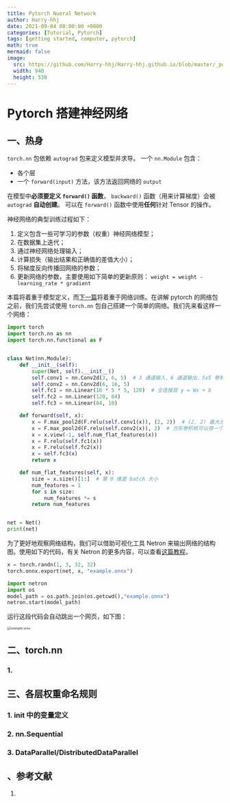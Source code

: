 ```yaml
---
title: Pytorch Nueral Network
author: Harry-hhj
date: 2021-09-04 08:00:00 +0800
categories: [Tutorial, Pytorch]
tags: [getting started, computer, pytorch]
math: true
mermaid: false
image:
  src: https://github.com/Harry-hhj/Harry-hhj.github.io/blob/master/_posts/2021-09-04-Pytorch-Building-Neural-Network.assets/neural-network.jpeg?raw=true
  width: 940
  height: 530
---
```




# Pytorch 搭建神经网络

## 一、热身

`torch.nn` 包依赖 `autograd` 包来定义模型并求导。 一个 `nn.Module` 包含：

-   各个层
-   一个 `forward(input)` 方法，该方法返回网络的 `output` 

在模型中**必须要定义 `forward()` 函数**， `backward()` 函数（用来计算梯度）会被 `autograd` **自动创建**。 可以在 `forward()` 函数中使用**任何**针对 Tensor 的操作。

神经网络的典型训练过程如下：

1. 定义包含一些可学习的参数（权重）神经网络模型； 
2. 在数据集上迭代； 
3. 通过神经网络处理输入； 
4. 计算损失（输出结果和正确值的差值大小）；
5. 将梯度反向传播回网络的参数； 
6. 更新网络的参数，主要使用如下简单的更新原则： 
`weight = weight - learning_rate * gradient`

本篇将着重于模型定义，而[下一篇]()将着重于网络训练。在讲解 pytorch 的网络包之前，我们先尝试使用 `torch.nn` 包自己搭建一个简单的网络。我们先来看这样一个网络：

```python
import torch
import torch.nn as nn
import torch.nn.functional as F


class Net(nn.Module):
    def __init__(self):
        super(Net, self).__init__()
        self.conv1 = nn.Conv2d(3, 6, 5)  # 3 通道输入，6 通道输出，5x5 卷积核
        self.conv2 = nn.Conv2d(6, 16, 5)
        self.fc1 = nn.Linear(16 * 5 * 5, 120)  # 全连接层 y = Wx + b
        self.fc2 = nn.Linear(120, 84)
        self.fc3 = nn.Linear(84, 10)

    def forward(self, x):
        x = F.max_pool2d(F.relu(self.conv1(x)), (2, 2))  # (2, 2) 最大池化
        x = F.max_pool2d(F.relu(self.conv2(x)), 2)  # 方形卷积核可以用一个数字代替大小
        x = x.view(-1, self.num_flat_features(x))
        x = F.relu(self.fc1(x))
        x = F.relu(self.fc2(x))
        x = self.fc3(x)
        return x

    def num_flat_features(self, x):
        size = x.size()[1:]  # 第 0 维是 batch 大小
        num_features = 1
        for s in size:
            num_features *= s
        return num_features


net = Net()
print(net)
```

为了更好地观察网络结构，我们可以借助可视化工具 Netron 来输出网络的结构图。使用如下的代码，有关 Netron 的更多内容，可以查看[这篇教程]()。

```python
x = torch.randn(1, 3, 32, 32)
torch.onnx.export(net, x, "example.onnx")

import netron
import os
model_path = os.path.join(os.getcwd(),"example.onnx")
netron.start(model_path)
```

运行这段代码会自动跳出一个网页，如下图：

<img src="2021-09-04-Pytorch-Neural-Network.assets/example.onnx.svg" alt="example.onnx" style="zoom:50%;" />







## 二、torch.nn

### 1. 





## 三、各层权重命名规则

### 1. init 中的变量定义



### 2. nn.Sequential



### 3. DataParallel/DistributedDataParallel



## 、参考文献

1.   

